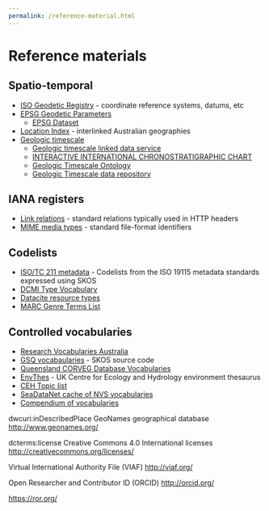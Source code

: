 ```yaml
---
permalink: /reference-material.html
---
```


# Reference materials

## Spatio-temporal 

- [ISO Geodetic Registry](https://geodetic.isotc211.org/) - coordinate reference systems, datums, etc
- [EPSG Geodetic Parameters](http://www.epsg-registry.org/)
  - [EPSG Dataset](http://www.epsg.org/EPSGDataset/DownloadDataset.aspx)
- [Location Index](http://loci.cat/) - interlinked Australian geographies
- [Geologic timescale](https://vocabs.ands.org.au/viewById/196)
  - [Geologic timescale linked data service](http://resource.geosciml.org/classifier/ics/ischart)
  - [INTERACTIVE INTERNATIONAL CHRONOSTRATIGRAPHIC CHART](https://kurrawong.net/timescale/)
  - [Geologic Timescale Ontology](https://github.com/CGI-IUGS/timescale-ont)
  - [Geologic Timescale data repository](https://github.com/CGI-IUGS/timescale-data)

## IANA registers

- [Link relations](https://www.iana.org/assignments/link-relations/link-relations.xhtml) - standard relations typically used in HTTP headers
- [MIME media types](https://www.iana.org/assignments/media-types/media-types.xhtml) - standard file-format identifiers

## Codelists

- [ISO/TC 211 metadata](http://registry.it.csiro.au/def/isotc211) - Codelists from the ISO 19115 metadata standards expressed using SKOS
- [DCMI Type Vocabulary](https://www.dublincore.org/specifications/dublin-core/dcmi-terms/#section-7)
- [Datacite resource types](https://schema.datacite.org/meta/kernel-4.1/include/datacite-resourceType-v4.1.xsd)
- [MARC Genre Terms List](https://id.loc.gov/vocabulary/marcgt.html)

## Controlled vocabularies
- [Research Vocabularies Australia](https://vocabs.ands.org.au/)
- [GSQ vocabaularies](https://github.com/geological-survey-of-queensland/vocabularies/tree/master/vocabularies) - SKOS source code
- [Queensland CORVEG Database Vocabularies](https://linkeddata.tern.org.au/viewer/corveg/)
- [EnvThes](http://vocabs.ceh.ac.uk/edg/tbl/EnvThes.editor) - UK Centre for Ecology and Hydrology environment thesaurus
- [CEH Topic list](http://vocabs.ceh.ac.uk/edg/tbl/cehmd.editor#http%3A%2F%2Fonto.nerc.ac.uk%2FCEHMD%2Ftopic)
- [SeaDataNet cache of NVS vocabularies](http://seadatanet.maris2.nl/v_bodc_vocab_v2/welcome.asp)
- [Compendium of vocabularies](https://confluence.csiro.au/display/VOCAB/Compendium+of+vocabularies)

dwcuri:inDescribedPlace	GeoNames geographical database	http://www.geonames.org/

dcterms:license	Creative Commons 4.0 International licenses	http://creativecommons.org/licenses/

Virtual International Authority File (VIAF) http://viaf.org/

Open Researcher and Contributor ID (ORCID) http://orcid.org/

https://ror.org/